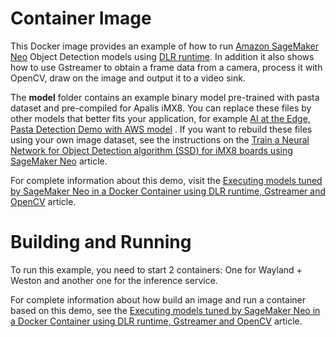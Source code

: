 # Container Image #

This Docker image provides an example of how to run [Amazon SageMaker Neo](https://docs.aws.amazon.com/sagemaker/latest/dg/neo.html) Object Detection models using [DLR runtime](https://github.com/neo-ai/neo-ai-dlr). In addition it also shows how to use Gstreamer to obtain a frame data from a camera, process it with OpenCV, draw on the image and output it to a video sink.

The **model** folder contains an example binary model pre-trained with pasta dataset and pre-compiled for Apalis iMX8. You can replace these files by other models that better fits your application, for example [AI at the Edge, Pasta Detection Demo with AWS model](https://github.com/toradex/aws-nxp-ai-at-the-edge/tree/master/container_inference/model) . If you want to rebuild these files using your own image dataset, see the instructions on the [Train a Neural Network for Object Detection algorithm (SSD) for iMX8 boards using SageMaker Neo](https://developer.toradex.com/knowledge-base/train-ssd-for-imx8-boards) article.

For complete information about this demo, visit the [Executing models tuned by SageMaker Neo in a Docker Container using DLR runtime, Gstreamer and OpenCV](https://developer.toradex.com/knowledge-base/how-to-run-dlr-runtime-to-test-object-detection-models-with-torizon) article.

# Building and Running #

To run this example, you need to start 2 containers: One for Wayland + Weston and another one for the inference service.

For complete information about how build an image and run a container based on this demo, see the [Executing models tuned by SageMaker Neo in a Docker Container using DLR runtime, Gstreamer and OpenCV](https://developer.toradex.com/knowledge-base/how-to-run-dlr-runtime-to-test-object-detection-models-with-torizon) article.
